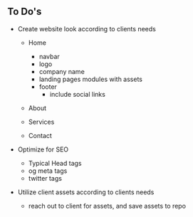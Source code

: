 ## To Do's

- Create website look according to clients needs

  - Home

    - navbar
    - logo
    - company name
    - landing pages modules with assets
    - footer
      - include social links

  - About
  - Services
  - Contact

- Optimize for SEO

  - Typical Head tags
  - og meta tags
  - twitter tags

- Utilize client assets according to clients needs
  - reach out to client for assets, and save assets to repo
